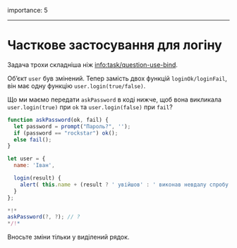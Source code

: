 importance: 5

---

# Часткове застосування для логіну

Задача трохи складніша ніж <info:task/question-use-bind>. 

Об’єкт `user` був змінений. Тепер замість двох функцій `loginOk/loginFail`, він має одну функцію `user.login(true/false)`.

Що ми маємо передати `askPassword` в коді нижче, щоб вона викликала `user.login(true)` при `ok` та `user.login(false)` при `fail`?

```js
function askPassword(ok, fail) {
  let password = prompt("Пароль?", '');
  if (password == "rockstar") ok();
  else fail();
}

let user = {
  name: 'Іван',

  login(result) {
    alert( this.name + (result ? ' увійшов' : ' виконав невдалу спробу входу') );
  }
};

*!*
askPassword(?, ?); // ?
*/!*
```

Вносьте зміни тільки у виділений рядок.

